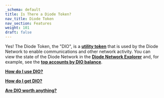 ```yaml
---
_schema: default
title: Is There a Diode Token?
nav_title: Diode Token
nav_section: Features
weight: 101
draft: false
---
```

Yes! The Diode Token, the "DIO", is a [**utility token**](https://legiscan.com/WY/text/HB0062/id/1834321) that is used by the Diode Network to enable communications and other network activity. You can view the state of the Diode Network in the <a href="https://diode.io/prenet/#/" target="_blank" rel="noopener"><strong>Diode Network Explorer</strong></a> and, for example, see the <a href="https://diode.io/prenet/#/address" target="_blank" rel="noopener"><strong>top accounts by DIO balance</strong></a>.

[**How do I use DIO?**](https://network.docs.diode.io/docs/using/how-do-i-use-diode-tokens/)

[**How do I get DIO?**](https://network.docs.diode.io/docs/faq/how-do-i-get-diode-tokens/)

[**Are DIO worth anything?**](https://network.docs.diode.io/docs/faq/are-diode-tokens-worth-anything/)

&nbsp;